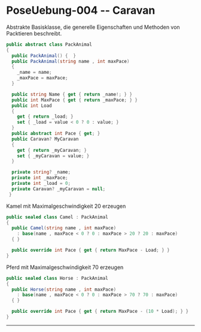 # PoseUebung-004 -- Caravan

<summary>
  Abstrakte Basisklasse, die generelle Eigenschaften und Methoden von Packtieren beschreibt.
</summary>

```c#
public abstract class PackAnimal
{
  public PackAnimal() {  }
  public PackAnimal(string name , int maxPace)
  {
    _name = name;
    _maxPace = maxPace;
  }

  public string Name { get { return _name!; } }
  public int MaxPace { get { return _maxPace; } }
  public int Load
  {
    get { return _load; }
    set { _load = value < 0 ? 0 : value; }
  }
  public abstract int Pace { get; } 
  public Caravan? MyCaravan
  {
    get { return _myCaravan; }
    set { _myCaravan = value; }
  }

  private string? _name;
  private int _maxPace;
  private int _load = 0;
  private Caravan? _myCaravan = null;
 }
```


<summary>
  Kamel mit Maximalgeschwindigkeit 20 erzeugen
</summary>
 
```c#
public sealed class Camel : PackAnimal
{
  public Camel(string name , int maxPace)
    : base(name , maxPace < 0 ? 0 : maxPace > 20 ? 20 : maxPace)
  { }

  public override int Pace { get { return MaxPace - Load; } }
}
```

<summary>
  Pferd mit Maximalgeschwindigkeit 70 erzeugen
</summary>

```c#
public sealed class Horse : PackAnimal
{
  public Horse(string name , int maxPace)
    : base(name , maxPace < 0 ? 0 : maxPace > 70 ? 70 : maxPace)
  { }

  public override int Pace { get { return MaxPace - (10 * Load); } }
}
```

---  

